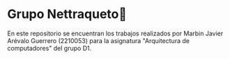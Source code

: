 # Grupo Nettraqueto:pinching_hand:
En este repositorio se encuentran los trabajos realizados por Marbin Javier Arévalo Guerrero (2210053) para la asignatura "Arquitectura de computadores" del grupo D1.
